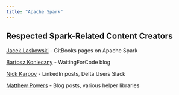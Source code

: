 ```yaml
---
title: "Apache Spark"
---
```


## Respected Spark-Related Content Creators

[Jacek Laskowski](https://github.com/jaceklaskowski) - GitBooks pages on Apache Spark

[Bartosz Konieczny](https://www.waitingforcode.com/) - WaitingForCode blog

[Nick Karpov](https://www.linkedin.com/in/nick-karpov/) - LinkedIn posts, Delta Users Slack

[Matthew Powers](https://github.com/MrPowers) - Blog posts, various helper libraries

